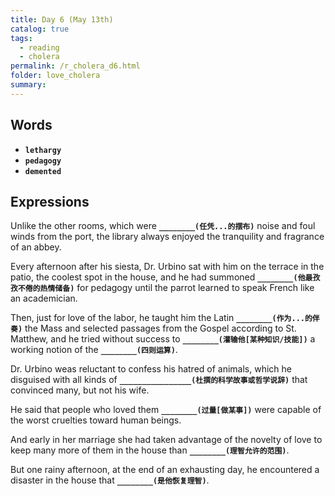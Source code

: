 ```yaml
---
title: Day 6 (May 13th)
catalog: true
tags: 
  - reading
  - cholera
permalink: /r_cholera_d6.html
folder: love_cholera
summary: 
---
```


## Words

-   <b data-toggle="tooltip" data-original-title="{{site.data.glossary.lethargy}}">`lethargy`</b>
-   <b data-toggle="tooltip" data-original-title="{{site.data.glossary.pedagogy}}">`pedagogy`</b>
-   <b data-toggle="tooltip" data-original-title="{{site.data.glossary.demented}}">`demented`</b>


## Expressions

Unlike the other rooms, which were <b data-toggle="tooltip" data-original-title="{{site.data.answers.d6_b}}">`________(任凭...的摆布)`</b> noise and foul winds from the port, the library always enjoyed the tranquility and fragrance of an abbey.

Every afternoon after his siesta, Dr. Urbino sat with him on the terrace in the patio, the coolest spot in the house, and he had summoned <b data-toggle="tooltip" data-original-title="{{site.data.answers.d6_e}}">`________(他最孜孜不倦的热情储备)`</b> for pedagogy until the parrot learned to speak French like an academician.

Then, just for love of the labor, he taught him the Latin <b data-toggle="tooltip" data-original-title="{{site.data.answers.d6_f}}">`________(作为...的伴奏)`</b> the Mass and selected passages from the Gospel according to St. Matthew, and he tried without success to <b data-toggle="tooltip" data-original-title="{{site.data.answers.d6_f2}}">`________(灌输他[某种知识/技能])`</b> a working notion of the <b data-toggle="tooltip" data-original-title="{{site.data.answers.d6_f3}}">`________(四则运算)`</b>.

Dr. Urbino weas reluctant to confess his hatred of animals, which he disguised with all kinds of <b data-toggle="tooltip" data-original-title="{{site.data.answers.d6_a}}">`________________(杜撰的科学故事或哲学说辞)`</b> that convinced many, but not his wife.

He said that people who loved them <b data-toggle="tooltip" data-original-title="{{site.data.answers.d6_c}}">`________(过量[做某事])`</b> were capable of the worst cruelties toward human beings.

And early in her marriage she had taken advantage of the novelty of love to keep many more of them in the house than <b data-toggle="tooltip" data-original-title="{{site.data.answers.d6_g}}">`________(理智允许的范围)`</b>.

But one rainy afternoon, at the end of an exhausting day, he encountered a disaster in the house that <b data-toggle="tooltip" data-original-title="{{site.data.answers.d6_d}}">`________(是他恢复理智)`</b>.


